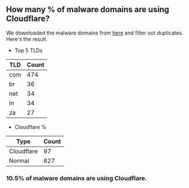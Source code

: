 ## How many % of malware domains are using Cloudflare?


We downloaded the malware domains from [here](https://urlhaus.abuse.ch) and filter out duplicates.
Here's the result.


[//]: # (start replacement)


- Top 5 TLDs

| TLD | Count |
| --- | --- |
| com | 474 |
| br | 36 |
| net | 34 |
| in | 34 |
| za | 27 |


- Cloudflare %

| Type | Count |
| --- | --- |
| Cloudflare | 97 |
| Normal | 827 |


### 10.5% of malware domains are using Cloudflare.